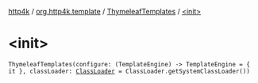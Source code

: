[http4k](../../index.md) / [org.http4k.template](../index.md) / [ThymeleafTemplates](index.md) / [&lt;init&gt;](./-init-.md)

# &lt;init&gt;

`ThymeleafTemplates(configure: (TemplateEngine) -> TemplateEngine = { it }, classLoader: `[`ClassLoader`](https://docs.oracle.com/javase/6/docs/api/java/lang/ClassLoader.html)` = ClassLoader.getSystemClassLoader())`
